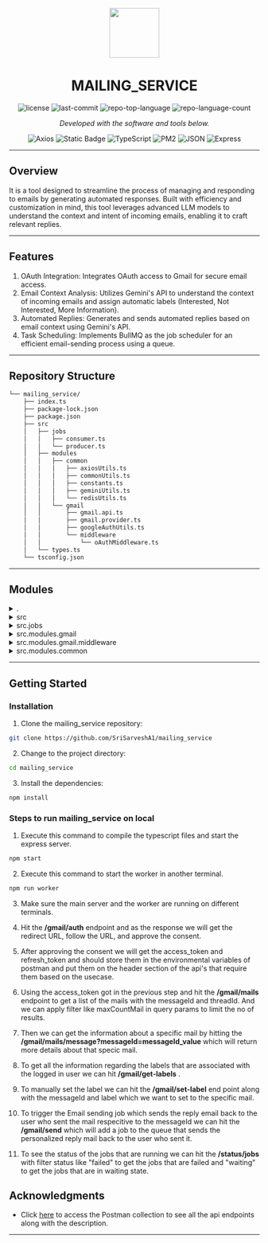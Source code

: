 <p align="center">
  <img src="https://cdn-icons-png.flaticon.com/512/6295/6295417.png" width="100" />
</p>
<p align="center">
    <h1 align="center">MAILING_SERVICE</h1>
</p>
<p align="center">
	<img src="https://img.shields.io/github/license/SriSarveshA1/mailing_service?style=flat&color=0080ff" alt="license">
	<img src="https://img.shields.io/github/last-commit/SriSarveshA1/mailing_service?style=flat&logo=git&logoColor=white&color=0080ff" alt="last-commit">
	<img src="https://img.shields.io/github/languages/top/SriSarveshA1/mailing_service?style=flat&color=0080ff" alt="repo-top-language">
	<img src="https://img.shields.io/github/languages/count/SriSarveshA1/mailing_service?style=flat&color=0080ff" alt="repo-language-count">
<p>
<p align="center">
		<em>Developed with the software and tools below.</em>
</p>
<p align="center">
	<img src="https://img.shields.io/badge/Axios-5A29E4.svg?style=flat&logo=Axios&logoColor=white" alt="Axios">
  <img alt="Static Badge" src="https://img.shields.io/badge/google-gemini-icon">
	<img src="https://img.shields.io/badge/TypeScript-3178C6.svg?style=flat&logo=TypeScript&logoColor=white" alt="TypeScript">
	<img src="https://img.shields.io/badge/PM2-2B037A.svg?style=flat&logo=PM2&logoColor=white" alt="PM2">
	<img src="https://img.shields.io/badge/JSON-000000.svg?style=flat&logo=JSON&logoColor=white" alt="JSON">
	<img src="https://img.shields.io/badge/Express-000000.svg?style=flat&logo=Express&logoColor=white" alt="Express">
</p>
<hr>

##  Overview

It is a tool designed to streamline the process of managing and responding to emails by generating automated responses. Built with efficiency and customization in mind, this tool leverages advanced LLM models  to understand the context and intent of incoming emails, enabling it to craft relevant replies.

---

##  Features

1. OAuth Integration: Integrates OAuth access to Gmail for secure email access.
2. Email Context Analysis: Utilizes Gemini's API to understand the context of incoming emails and assign automatic labels (Interested, Not Interested, More Information).
3. Automated Replies: Generates and sends automated replies based on email context using Gemini's API.
4. Task Scheduling: Implements BullMQ as the job scheduler for an efficient email-sending process using a queue.

---

##  Repository Structure

```sh
└── mailing_service/
    ├── index.ts
    ├── package-lock.json
    ├── package.json
    ├── src
    │   ├── jobs
    │   │   ├── consumer.ts
    │   │   └── producer.ts
    │   ├── modules
    │   │   ├── common
    │   │   │   ├── axiosUtils.ts
    │   │   │   ├── commonUtils.ts
    │   │   │   ├── constants.ts
    │   │   │   ├── geminiUtils.ts
    │   │   │   └── redisUtils.ts
    │   │   └── gmail
    │   │       ├── gmail.api.ts
    │   │       ├── gmail.provider.ts
    │   │       ├── googleAuthUtils.ts
    │   │       └── middleware
    │   │           └── oAuthMiddleware.ts
    │   └── types.ts
    └── tsconfig.json
```

---

##  Modules

<details closed><summary>.</summary>

| File                                                                                               | Summary                                       |
| ---                                                                                                | ---                                           |
| [tsconfig.json](https://github.com/SriSarveshA1/mailing_service/blob/master/tsconfig.json)         | Specifies the root files and the compiler options required to compile a TypeScript project.     |
| [package.json](https://github.com/SriSarveshA1/mailing_service/blob/master/package.json)           | Specifies metadata, dependencies, scripts, and configurations required for the project.     |
| [index.ts](https://github.com/SriSarveshA1/mailing_service/blob/master/index.ts)                   | It is the entry point of our express application |
| [package-lock.json](https://github.com/SriSarveshA1/mailing_service/blob/master/package-lock.json) | It contains installations of project dependencies by locking down their versions and maintaining a snapshot of the entire dependency tree.|

</details>

<details closed><summary>src</summary>

| File                                                                                 | Summary                                  |
| ---                                                                                  | ---                                      |
| [types.ts](https://github.com/SriSarveshA1/mailing_service/blob/master/src/types.ts) | It contains the common types that are used across the application. |

</details>

<details closed><summary>src.jobs</summary>

| File                                                                                            | Summary                                          |
| ---                                                                                             | ---                                              |
| [consumer.ts](https://github.com/SriSarveshA1/mailing_service/blob/master/src/jobs/consumer.ts) | It contains the functions that process the jobs from the queue. |
| [producer.ts](https://github.com/SriSarveshA1/mailing_service/blob/master/src/jobs/producer.ts) | It contains the functions that add jobs to the queue. |

</details>

<details closed><summary>src.modules.gmail</summary>

| File                                                                                                                   | Summary                                                          |
| ---                                                                                                                    | ---                                                              |
| [gmail.api.ts](https://github.com/SriSarveshA1/mailing_service/blob/master/src/modules/gmail/gmail.api.ts)             | It contains all the api routes that are part of the core functionalities      |
| [googleAuthUtils.ts](https://github.com/SriSarveshA1/mailing_service/blob/master/src/modules/gmail/googleAuthUtils.ts) | It contain the util function required during the Auth process |
| [gmail.provider.ts](https://github.com/SriSarveshA1/mailing_service/blob/master/src/modules/gmail/gmail.provider.ts)   | It contains the business logic for all the apis.  |

</details>

<details closed><summary>src.modules.gmail.middleware</summary>

| File                                                                                                                              | Summary                                                                     |
| ---                                                                                                                               | ---                                                                         |
| [oAuthMiddleware.ts](https://github.com/SriSarveshA1/mailing_service/blob/master/src/modules/gmail/middleware/oAuthMiddleware.ts) | It contains all the authentication-related middleware that we can use before executing the providers |

</details>

<details closed><summary>src.modules.common</summary>

| File                                                                                                            | Summary                                                       |
| ---                                                                                                             | ---                                                           |
| [redisUtils.ts](https://github.com/SriSarveshA1/mailing_service/blob/master/src/modules/common/redisUtils.ts)   | It contains the redis initialization and other utils. |
| [axiosUtils.ts](https://github.com/SriSarveshA1/mailing_service/blob/master/src/modules/common/axiosUtils.ts)   | It contains the util methods to perform api calls using axios. |
| [constants.ts](https://github.com/SriSarveshA1/mailing_service/blob/master/src/modules/common/constants.ts)     | It contains the constants strings that we use across the application   |
| [commonUtils.ts](https://github.com/SriSarveshA1/mailing_service/blob/master/src/modules/common/commonUtils.ts) | It contains all the common util functions that we use across the application |
| [geminiUtils.ts](https://github.com/SriSarveshA1/mailing_service/blob/master/src/modules/common/geminiUtils.ts) | It contains all the utils used for interacting gemini ai.  |

</details>

---

##  Getting Started

###  Installation

1. Clone the mailing_service repository:

```sh
git clone https://github.com/SriSarveshA1/mailing_service
```

2. Change to the project directory:

```sh
cd mailing_service
```

3. Install the dependencies:

```sh
npm install 
```

###  Steps to run mailing_service on local

1. Execute this command to compile the typescript files and start the express server.
```sh
npm start
```

2. Execute this command to start the worker in another terminal.
```sh
npm run worker
```

3. Make sure the main server and the worker are running on different terminals.

4. Hit the **/gmail/auth**  endpoint and as the response we will get the redirect URL, follow the URL, and approve the consent.

5. After approving the consent we will get the access_token and refresh_token and should store them in the environmental variables of postman and put them on the header section of the api's that require them based on the usecase.

6. Using the access_token got in the previous step and hit the **/gmail/mails** endpoint to get a list of the mails with the messageId and threadId. And we can apply filter like maxCountMail in query params to limit the no of results.

7. Then we can get the information about a specific mail by hitting the **/gmail/mails/message?messageId=messageId_value** which will return more details about that specic mail.

8. To get all the information regarding the labels that are associated with the logged in user we can hit **/gmail/get-labels** .

9. To manually set the label we can hit the **/gmail/set-label** end point along with the messageId and label which we want to set to the specific mail. 

10. To trigger the Email sending job which sends the reply email back to the user who sent the mail respecitive to the messageId we can hit the **/gmail/send** which will add a job to the queue that sends the personalized reply mail back to the user who sent it.

11. To see the status of the jobs that are running we can hit the **/status/jobs** with filter status like "failed" to get the jobs that are failed and  "waiting" to get the jobs that are in waiting state.

##  Acknowledgments

- Click [here](https://drive.google.com/file/d/1KXIvHk3ez-PQsdCa7tWo3yd0XuwRAD-t/view?usp=sharing) to access the Postman collection to see all the api endpoints along with the description.
---
